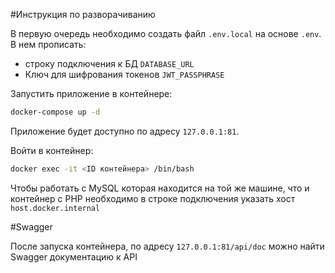 #Инструкция по разворачиванию

В первую очередь необходимо создать файл `.env.local` на основе `.env`.
В нем прописать:
 - строку подключения к БД `DATABASE_URL`
 - Ключ для шифрования токенов `JWT_PASSPHRASE`

Запустить приложение в контейнере:
```bash
docker-compose up -d
```
Приложeние будет доступно по адресу `127.0.0.1:81`.

Войти в контейнер:
```bash
docker exec -it <ID контейнера> /bin/bash
```

Чтобы работать с MySQL которая находится на той же машине, 
что и контейнер с PHP необходимо в строке подключения указать хост `host.docker.internal`

#Swagger

После запуска контейнера, по адресу `127.0.0.1:81/api/doc`
можно найти Swagger документацию к API

